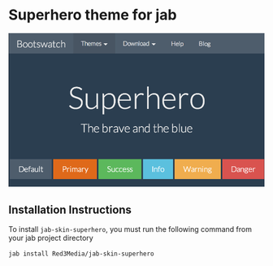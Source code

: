 # Superhero theme for jab
![superhero screenshot](thumbnail.png)

## Installation Instructions
To install `jab-skin-superhero`, you must run the following command from your jab project directory

    jab install Red3Media/jab-skin-superhero
